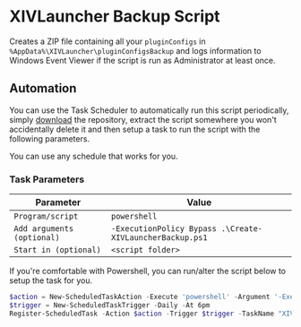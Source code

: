 XIVLauncher Backup Script
=========================

Creates a ZIP file containing all your `pluginConfigs` in `%AppData%\XIVLauncher\pluginConfigsBackup` and logs information to Windows Event Viewer if the script is run as Administrator at least once.

## Automation

You can use the Task Scheduler to automatically run this script periodically, simply [download](https://github.com/csh/xivlauncher-backup/archive/refs/heads/main.zip) the repository, extract the script somewhere you won't accidentally delete it and then setup a task to run the script with the following parameters. 

You can use any schedule that works for you.

### Task Parameters

|Parameter|Value|
|---------|-----|
|`Program/script`|`powershell`|
|`Add arguments (optional)`|`-ExecutionPolicy Bypass .\Create-XIVLauncherBackup.ps1`|
|`Start in (optional)`|`<script folder>`|

If you're comfortable with Powershell, you can run/alter the script below to setup the task for you.

```powershell
$action = New-ScheduledTaskAction -Execute 'powershell' -Argument '-ExecutionPolicy Bypass .\Create-XIVLauncherBackup.ps1' -WorkingDirectory '<script folder>'
$trigger = New-ScheduledTaskTrigger -Daily -At 6pm
Register-ScheduledTask -Action $action -Trigger $trigger -TaskName "XIVLauncher\Plugin Configuration Backup" -Description "Backup pluginConfigs folder."
```
